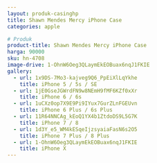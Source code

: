 ```yaml
---
layout: produk-casinghp
title: Shawn Mendes Mercy iPhone Case
categories: apple

# Produk
product-title: Shawn Mendes Mercy iPhone Case
harga: 90000
sku: hn-4708
image-drive: 1-OhnW6Oeg3QLaymEkEOBuax6nqJ1FKIE
gallery:
  - url: 1x9DS-7Mo3-kajveg9Q6_PpEiXlLqYkhe
    title: iPhone 5 / 5s / SE
  - url: 1jE0GseJGWrdFN9w8NEmH9fMF6KZf0xXr
    title: iPhone 6 / 6s
  - url: 1uCXz0op7X9E9Pi9IYux7GurZLnFGEUvn
    title: iPhone 6 Plus / 6s Plus
  - url: 11R64NNCAg_kEoQ1YX4b1ZtdoDS9L5G7K
    title: iPhone 7 / 8
  - url: 1d3Y_e5_WM4kESqeIjzsyaiaFasN6s2O5
    title: iPhone 7 Plus / 8 Plus
  - url: 1-OhnW6Oeg3QLaymEkEOBuax6nqJ1FKIE
    title: iPhone X
---
```

